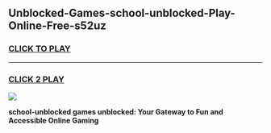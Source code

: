 
## Unblocked-Games-school-unblocked-Play-Online-Free-s52uz
<h3>
<a href="https://premium76.site?title=school-unblocked&ref=26A">CLICK TO PLAY</a></h3>
<hr>

<h3>
<a href="https://premium76.site?title=school-unblocked&ref=26A">CLICK 2 PLAY</a>
  
</h3>

<a href="https://premium76.site?title=school-unblocked&ref=26A"><img src="https://clearcache.store/games.png"></a>


**school-unblocked games unblocked: Your Gateway to Fun and Accessible Online Gaming**
